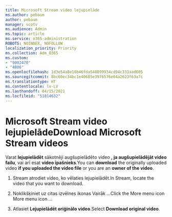 ```yaml
---
title: Microsoft Stream video lejupielāde
ms.author: pebaum
author: pebaum
manager: scotv
ms.audience: Admin
ms.topic: article
ms.service: o365-administration
ROBOTS: NOINDEX, NOFOLLOW
localization_priority: Priority
ms.collection: Adm_O365
ms.custom:
- "9002470"
- "4806"
ms.openlocfilehash: 1d3e54a8e18b46fda548099934cd94c331aad605
ms.sourcegitcommit: 8bc60ec34bc1e40685e3976576e04a2623f63a7c
ms.translationtype: HT
ms.contentlocale: lv-LV
ms.lasthandoff: 04/15/2021
ms.locfileid: "51814632"
---
```

# <a name="download-microsoft-stream-videos"></a><span data-ttu-id="2c036-102">Microsoft Stream video lejupielāde</span><span class="sxs-lookup"><span data-stu-id="2c036-102">Download Microsoft Stream videos</span></span>

<span data-ttu-id="2c036-103">Varat **lejupielādēt** sākotnēji augšupielādēto video **, ja augšupielādējāt video failu**, vai arī esat **video īpašnieks**.</span><span class="sxs-lookup"><span data-stu-id="2c036-103">You can **download** the originally uploaded video **if you uploaded the video file** or you are an **owner of the video**.</span></span>

1. <span data-ttu-id="2c036-104">Stream atrodiet video, ko vēlaties lejupielādēt.</span><span class="sxs-lookup"><span data-stu-id="2c036-104">In Stream, locate the video that you want to download.</span></span>

2. <span data-ttu-id="2c036-105">Noklikšķiniet uz citas izvēlnes ikonas Vairāk *...*</span><span class="sxs-lookup"><span data-stu-id="2c036-105">Click the More menu icon More menu icon *...*</span></span>

3. <span data-ttu-id="2c036-106">Atlasiet **Lejupielādēt oriģinālo video**.</span><span class="sxs-lookup"><span data-stu-id="2c036-106">Select **Download original video**.</span></span>
